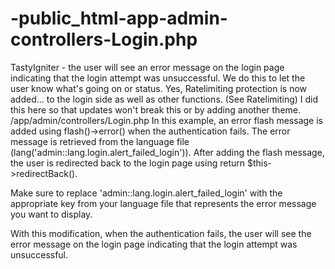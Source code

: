 # -public_html-app-admin-controllers-Login.php
TastyIgniter - the user will see an error message on the login page indicating that the login attempt was unsuccessful.
We do this to let the user know what's going on or status. Yes, Ratelimiting protection is now added... to the login side as well as other functions. (See Ratelimiting)
I did this here so that updates won't break this or by adding another theme.
/app/admin/controllers/Login.php
In this example, an error flash message is added using flash()->error() when the authentication fails. The error message is retrieved from the language file (lang('admin::lang.login.alert_failed_login')). After adding the flash message, the user is redirected back to the login page using return $this->redirectBack().

Make sure to replace 'admin::lang.login.alert_failed_login' with the appropriate key from your language file that represents the error message you want to display.

With this modification, when the authentication fails, the user will see the error message on the login page indicating that the login attempt was unsuccessful.
